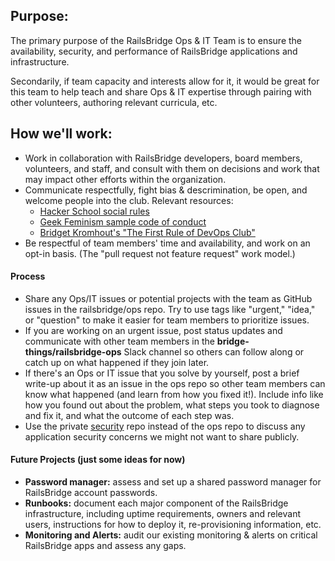 ## Purpose:

The primary purpose of the RailsBridge Ops & IT Team is to ensure the availability, security, and performance of RailsBridge applications and infrastructure.

Secondarily, if team capacity and interests allow for it, it would be great for this team to help teach and share Ops & IT expertise through pairing with other volunteers, authoring relevant curricula, etc.

## How we'll work:

- Work in collaboration with RailsBridge developers, board members, volunteers, and staff, and consult with them on decisions and work that may impact other efforts within the organization.
- Communicate respectfully, fight bias & descrimination, be open, and welcome people into the club. Relevant resources:
  - [Hacker School social rules](https://www.hackerschool.com/manual#sec-environment)
  - [Geek Feminism sample code of conduct](http://geekfeminism.wikia.com/wiki/Conference_anti-harassment/Policy)
  - [Bridget Kromhout's "The First Rule of DevOps Club"](http://bridgetkromhout.com/blog/2014/11/03/the-first-rule-of-devops-club/)
- Be respectful of team members' time and availability, and work on an opt-in basis. (The "pull request not feature request" work model.)

#### Process 

- Share any Ops/IT issues or potential projects with the team as GitHub issues in the railsbridge/ops repo. Try to use tags like "urgent," "idea," or "question" to make it easier for team members to prioritize issues.
- If you are working on an urgent issue, post status updates and communicate with other team members in the **bridge-things/railsbridge-ops** Slack channel so others can follow along or catch up on what happened if they join later.
- If there's an Ops or IT issue that you solve by yourself, post a brief write-up about it as an issue in the ops repo so other team members can know what happened (and learn from how you fixed it!). Include info like how you found out about the problem, what steps you took to diagnose and fix it, and what the outcome of each step was.
- Use the private [security](https://github.com/railsbridge/security) repo instead of the ops repo to discuss any application security concerns we might not want to share publicly.

#### Future Projects (just some ideas for now)

- **Password manager:** assess and set up a shared password manager for RailsBridge account passwords.
- **Runbooks:** document each major component of the RailsBridge infrastructure, including uptime requirements, owners and relevant users, instructions for how to deploy it, re-provisioning information, etc. 
- **Monitoring and Alerts:** audit our existing monitoring & alerts on critical RailsBridge apps and assess any gaps.
